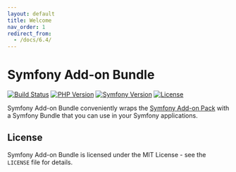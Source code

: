 ```yaml
---
layout: default
title: Welcome
nav_order: 1
redirect_from:
  - /docs/6.4/
---
```


# Symfony Add-on Bundle

[![Build Status](https://github.com/darkwebdesign/symfony-addon-bundle/actions/workflows/build.yaml/badge.svg?branch=6.4)](https://github.com/darkwebdesign/symfony-addon-bundle/actions/workflows/build.yaml)
[![PHP Version](https://img.shields.io/badge/php-8.1%2B-777BB3.svg)](https://php.net/)
[![Symfony Version](https://img.shields.io/badge/symfony-6.4-93C74B.svg)](https://symfony.com/)
[![License](https://poser.pugx.org/darkwebdesign/symfony-addon-bundle/license?format=flat)](https://packagist.org/packages/darkwebdesign/symfony-addon-bundle)

Symfony Add-on Bundle conveniently wraps the [Symfony Add-on Pack](https://darkwebdesign.github.io/symfony-addon-pack/docs/6.4) with a Symfony Bundle that you can use
in your Symfony applications.

## License

Symfony Add-on Bundle is licensed under the MIT License - see the `LICENSE` file for details.
